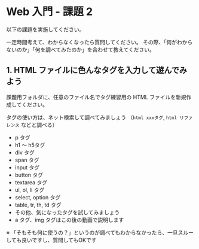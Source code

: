 # Web 入門 - 課題 2
以下の課題を実施してください。

一定時間考えて、わからなくなったら質問してください。
その際、「何がわからないのか」「何を調べてみたのか」を合わせて教えてください。

## 1. HTML ファイルに色んなタグを入力して遊んでみよう
課題用フォルダに、任意のファイル名でタグ練習用の HTML ファイルを新規作成してください。

タグの使い方は、ネット検索して調べてみましょう
（`html xxxタグ`, `html リファレンス` などと調べる）

- p タグ
- h1 〜 h5タグ
- div タグ
- span タグ
- input タグ
- button タグ
- textarea タグ
- ul, ol, li タグ
- select, option タグ
- table, tr, th, td タグ
- その他、気になったタグを試してみましょう
 - a タグ、img タグはこの後の動画で説明します

※ 「そもそも何に使うの？」というのが調べてもわからなかったら、一旦スルーしても良いですし、質問してもOKです
